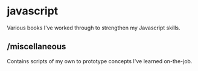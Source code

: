 # javascript

Various books I've worked through to strengthen my Javascript skills.

## /miscellaneous

Contains scripts of my own to prototype concepts I've learned on-the-job.
